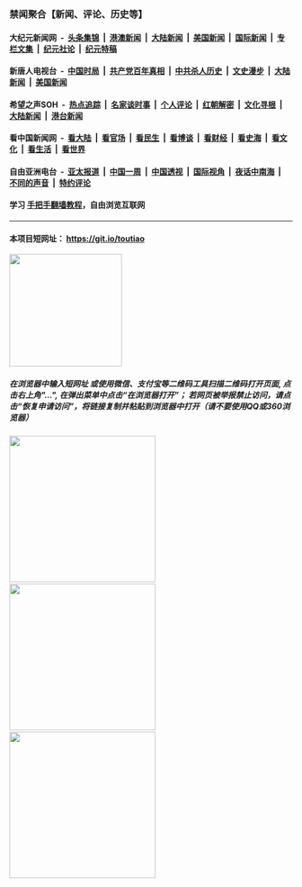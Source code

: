 ### 禁闻聚合【新闻、评论、历史等】

#### 大纪元新闻网 &nbsp;-&nbsp; [头条集锦](indexes/E头条集锦.md?t=02041833) &nbsp;|&nbsp; [港澳新闻](indexes/E港澳新闻.md?t=02041833)  &nbsp;|&nbsp; [大陆新闻](indexes/E大陆新闻.md?t=02041833) &nbsp;|&nbsp; [美国新闻](indexes/E美国新闻.md?t=02041833) &nbsp;|&nbsp; [国际新闻](indexes/E国际新闻.md?t=02041833) &nbsp;|&nbsp; [专栏文集](indexes/E专栏文集.md?t=02041833) &nbsp;|&nbsp; [纪元社论](indexes/E纪元社论.md?t=02041833) &nbsp;|&nbsp; [纪元特稿](indexes/E纪元特稿.md?t=02041833) 

#### 新唐人电视台 &nbsp;-&nbsp; [中国时局](indexes/N中国时局.md?t=02041833) &nbsp;|&nbsp; [共产党百年真相](indexes/N共产党百年真相.md?t=02041833) &nbsp;|&nbsp; [中共杀人历史](indexes/N中共杀人历史.md?t=02041833) &nbsp;|&nbsp; [文史漫步](indexes/N文史漫步.md?t=02041833) &nbsp;|&nbsp; [大陆新闻](indexes/N大陆新闻.md?t=02041833) &nbsp;|&nbsp; [美国新闻](indexes/N美国新闻.md?t=02041833)

#### 希望之声SOH &nbsp;-&nbsp; [热点追踪](indexes/H热点追踪.md?t=02041833) &nbsp;|&nbsp; [名家谈时事](indexes/H名家谈时事.md?t=02041833) &nbsp;|&nbsp; [个人评论](indexes/H个人评论.md?t=02041833)  &nbsp;|&nbsp; [红朝解密](indexes/H红朝解密.md?t=02041833) &nbsp;|&nbsp; [文化寻根](indexes/H文化寻根.md?t=02041833) &nbsp;|&nbsp; [大陆新闻](indexes/H大陆新闻.md?t=02041833) &nbsp;|&nbsp; [港台新闻](indexes/H港台新闻.md?t=02041833)

#### 看中国新闻网 &nbsp;-&nbsp; [看大陆](indexes/S看大陆.md?t=02041833) &nbsp;|&nbsp; [看官场](indexes/S看官场.md?t=02041833) &nbsp;|&nbsp; [看民生](indexes/S看民生.md?t=02041833)  &nbsp;|&nbsp; [看博谈](indexes/S看博谈.md?t=02041833) &nbsp;|&nbsp; [看财经](indexes/S看财经.md?t=02041833) &nbsp;|&nbsp; [看史海](indexes/S看史海.md?t=02041833) &nbsp;|&nbsp; [看文化](indexes/S看文化.md?t=02041833) &nbsp;|&nbsp; [看生活](indexes/S看生活.md?t=02041833) &nbsp;|&nbsp; [看世界](indexes/S看世界.md?t=02041833)

#### 自由亚洲电台 &nbsp;-&nbsp; [亚太报道](indexes/R亚太报道.md?t=02041833) &nbsp;|&nbsp; [中国一周](indexes/R中国一周.md?t=02041833) &nbsp;|&nbsp; [中国透视](indexes/R中国透视.md?t=02041833)  &nbsp;|&nbsp; [国际视角](indexes/R国际视角.md?t=02041833) &nbsp;|&nbsp; [夜话中南海](indexes/R夜话中南海.md?t=02041833) &nbsp;|&nbsp; [不同的声音](indexes/R不同的声音.md?t=02041833) &nbsp;|&nbsp; [特约评论](indexes/R特约评论.md?t=02041833)

#### 学习 [手把手翻墙教程](https://github.com/gfw-breaker/guides/wiki)，自由浏览互联网

----

#### 本项目短网址： https://git.io/toutiao
<img src="https://raw.githubusercontent.com/gfw-breaker/banned-news/master/scripts/img/qr.png" width="200px"/>  

##### 在浏览器中输入短网址 或使用微信、支付宝等二维码工具扫描二维码打开页面, 点击右上角"...", 在弹出菜单中点击“在浏览器打开”； 若网页被举报禁止访问，请点击“恢复申请访问”，将链接复制并粘贴到浏览器中打开（请不要使用QQ或360浏览器）

<img src="https://raw.githubusercontent.com/gfw-breaker/banned-news/master/scripts/img/1.png" width="260px"/> &nbsp; <img src="https://raw.githubusercontent.com/gfw-breaker/banned-news/master/scripts/img/2.png" width="260px"/> &nbsp; <img src="https://raw.githubusercontent.com/gfw-breaker/banned-news/master/scripts/img/3.png" width="260px"/>
